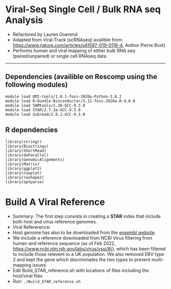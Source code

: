 # Viral-Seq Single Cell / Bulk RNA seq Analysis

- Refactored by Lauren Overend
- Adapted from Viral-Track (scRNAseq) availible from: https://www.nature.com/articles/s41597-019-0116-4, Author Pierre Bost)
- Performs human and viral mapping of either bulk RNA seq (paired/unpaired) or single cell RNAseq data. 
-------------------------------------------------


## Dependencies (availible on Rescomp using the following modules)

```
module load UMI-tools/1.0.1-foss-2020a-Python-3.8.2 
module load R-bundle-Bioconductor/3.11-foss-2020a-R-4.0.0
module load SAMtools/1.10-GCC-9.3.0
module load STAR/2.7.3a-GCC-9.3.0
module load Subread/2.0.1-GCC-9.3.0
```
## R dependencies 
```
library(stringr)
library(Biostrings)
library(ShortRead)
library(doParallel)
library(GenomicAlignments)
library(Matrix)
library(ggplot2)
library(cowplot)
library(reshape2)
library(optparse)
```

# Build A Viral Reference 
- Summary: The first step consists in creating a **STAR** index that include both host and virus reference genomes.
- Viral Refererence:  
- Host genome has also to be downloaded from the [ensembl website](https://www.ensembl.org/info/data/ftp/index.html). 
- We include a reference downloaded from NCBI Virus filtering from human and reference sequence (as of Feb 2022, https://www.ncbi.nlm.nih.gov/labs/virus/vssi/#/), which has been filtered to include those relevent to a UK population. We also removed EBV type 2 and kept the gene which discriminates the two types to prevent multi-mapping issues.
- Edit Build_STAR_reference.sh with locations of files including the host/viral files 
- Run: 
```./Build_STAR_reference.sh```

